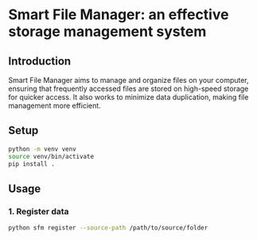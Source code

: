 # Smart File Manager: an effective storage management system

## Introduction
Smart File Manager aims to manage and organize files on your computer, ensuring that frequently accessed files are stored on high-speed storage for quicker access. It also works to minimize data duplication, making file management more efficient.

## Setup
```bash
python -m venv venv
source venv/bin/activate
pip install .
```

## Usage
### 1. Register data
```bash
python sfm register --source-path /path/to/source/folder
```